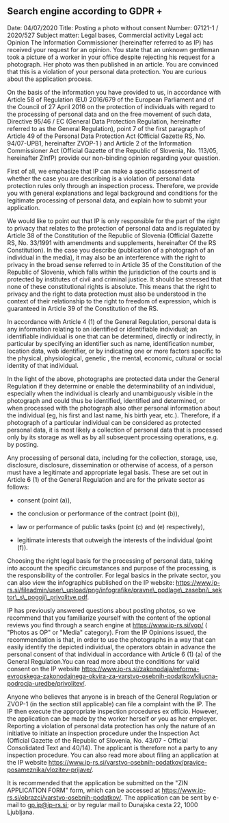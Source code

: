 Search engine according to GDPR
+
-
Date: 04/07/2020
Title: Posting a photo without consent
Number: 07121-1 / 2020/527
Subject matter: Legal bases, Commercial activity
Legal act: Opinion
The Information Commissioner (hereinafter referred to as IP) has received your request for an opinion. You state that an unknown gentleman took a picture of a worker in your office despite rejecting his request for a photograph. Her photo was then published in an article. You are convinced that this is a violation of your personal data protection. You are curious about the application process.

On the basis of the information you have provided to us, in accordance with Article 58 of Regulation (EU) 2016/679 of the European Parliament and of the Council of 27 April 2016 on the protection of individuals with regard to the processing of personal data and on the free movement of such data, Directive 95/46 / EC (General Data Protection Regulation, hereinafter referred to as the General Regulation), point 7 of the first paragraph of Article 49 of the Personal Data Protection Act (Official Gazette RS, No. 94/07-UPB1, hereinafter ZVOP-1 ) and Article 2 of the Information Commissioner Act (Official Gazette of the Republic of Slovenia, No. 113/05, hereinafter ZInfP) provide our non-binding opinion regarding your question.

First of all, we emphasize that IP can make a specific assessment of whether the case you are describing is a violation of personal data protection rules only through an inspection process. Therefore, we provide you with general explanations and legal background and conditions for the legitimate processing of personal data, and explain how to submit your application.

We would like to point out that IP is only responsible for the part of the right to privacy that relates to the protection of personal data and is regulated by Article 38 of the Constitution of the Republic of Slovenia (Official Gazette RS, No. 33/1991 with amendments and supplements, hereinafter Of the RS Constitution). In the case you describe (publication of a photograph of an individual in the media), it may also be an interference with the right to privacy in the broad sense referred to in Article 35 of the Constitution of the Republic of Slovenia, which falls within the jurisdiction of the courts and is protected by institutes of civil and criminal justice. It should be stressed that none of these constitutional rights is absolute. This means that the right to privacy and the right to data protection must also be understood in the context of their relationship to the right to freedom of expression, which is guaranteed in Article 39 of the Constitution of the RS.

In accordance with Article 4 (1) of the General Regulation, personal data is any information relating to an identified or identifiable individual; an identifiable individual is one that can be determined, directly or indirectly, in particular by specifying an identifier such as name, identification number, location data, web identifier, or by indicating one or more factors specific to the physical, physiological, genetic , the mental, economic, cultural or social identity of that individual.

In the light of the above, photographs are protected data under the General Regulation if they determine or enable the determinability of an individual, especially when the individual is clearly and unambiguously visible in the photograph and could thus be identified, identified and determined, or when processed with the photograph also other personal information about the individual (eg, his first and last name, his birth year, etc.). Therefore, if a photograph of a particular individual can be considered as protected personal data, it is most likely a collection of personal data that is processed only by its storage as well as by all subsequent processing operations, e.g. by posting.

Any processing of personal data, including for the collection, storage, use, disclosure, disclosure, dissemination or otherwise of access, of a person must have a legitimate and appropriate legal basis. These are set out in Article 6 (1) of the General Regulation and are for the private sector as follows:

- consent (point (a)),

- the conclusion or performance of the contract (point (b)),

- law or performance of public tasks (point (c) and (e) respectively),

- legitimate interests that outweigh the interests of the individual (point (f)).

Choosing the right legal basis for the processing of personal data, taking into account the specific circumstances and purpose of the processing, is the responsibility of the controller. For legal basics in the private sector, you can also view the infographics published on the IP website: https://www.ip-rs.si/fileadmin/user\_upload/png/infografike/pravne\_podlage\_zasebni\_sektor\_s\_pogoji\_privolitve.pdf.

IP has previously answered questions about posting photos, so we recommend that you familiarize yourself with the content of the optional reviews you find through a search engine at https://www.ip-rs.si/vop/  ( "Photos as OP" or "Media" category). From the IP Opinions issued, the recommendation is that, in order to use the photographs in a way that can easily identify the depicted individual, the operators obtain in advance the personal consent of that individual in accordance with Article 6 (1) (a) of the General Regulation.You can read more about the conditions for valid consent on the IP website https://www.ip-rs.si/zakonodaja/reforma-evropskega-zakonodajnega-okvira-za-varstvo-osebnih-podatkov/kljucna-podrocja-uredbe/privolitev/.

Anyone who believes that anyone is in breach of the General Regulation or ZVOP-1 (in the section still applicable) can file a complaint with the IP. The IP then execute the appropriate inspection procedures ex officio. However, the application can be made by the worker herself or you as her employer. Reporting a violation of personal data protection has only the nature of an initiative to initiate an inspection procedure under the Inspection Act (Official Gazette of the Republic of Slovenia, No. 43/07 - Official Consolidated Text and 40/14). The applicant is therefore not a party to any inspection procedure. You can also read more about filing an application at the IP website https://www.ip-rs.si/varstvo-osebnih-podatkov/pravice-posameznika/vlozitev-prijave/.

It is recommended that the application be submitted on the "ZIN APPLICATION FORM" form, which can be accessed at https://www.ip-rs.si/obrazci/varstvo-osebnih-podatkov/. The application can be sent by e-mail to gp.ip@ip-rs.si; or by regular mail to Dunajska cesta 22, 1000 Ljubljana.
